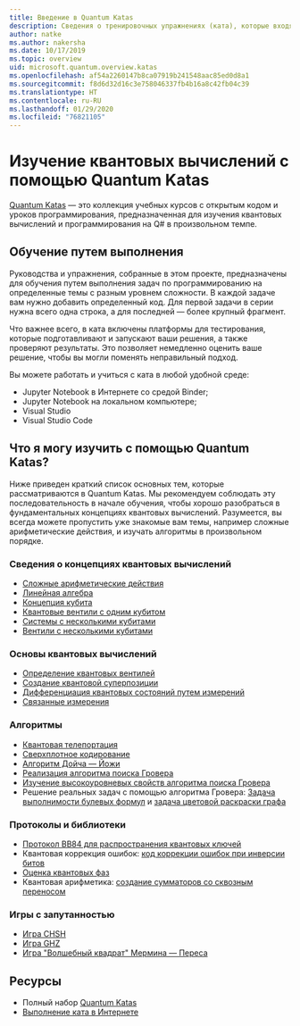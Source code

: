 ```yaml
---
title: Введение в Quantum Katas
description: Сведения о тренировочных упражнениях (ката), которые входят в пакет средств разработки Microsoft Quantum
author: natke
ms.author: nakersha
ms.date: 10/17/2019
ms.topic: overview
uid: microsoft.quantum.overview.katas
ms.openlocfilehash: af54a2260147b8ca07919b241548aac85ed0d8a1
ms.sourcegitcommit: f8d6d32d16c3e758046337fb4b16a8c42fb04c39
ms.translationtype: HT
ms.contentlocale: ru-RU
ms.lasthandoff: 01/29/2020
ms.locfileid: "76821105"
---
```

# <a name="learn-quantum-computing-with-the-quantum-katas"></a>Изучение квантовых вычислений с помощью Quantum Katas

[Quantum Katas](https://github.com/Microsoft/QuantumKatas/) — это коллекция учебных курсов с открытым кодом и уроков программирования, предназначенная для изучения квантовых вычислений и программирования на Q# в произвольном темпе.

## <a name="learning-by-doing"></a>Обучение путем выполнения

Руководства и упражнения, собранные в этом проекте, предназначены для обучения путем выполнения задач по программированию на определенные темы с разным уровнем сложности. В каждой задаче вам нужно добавить определенный код. Для первой задачи в серии нужна всего одна строка, а для последней — более крупный фрагмент.

Что важнее всего, в ката включены платформы для тестирования, которые подготавливают и запускают ваши решения, а также проверяют результаты. Это позволяет немедленно оценить ваше решение, чтобы вы могли поменять неправильный подход.

Вы можете работать и учиться с ката в любой удобной среде:

* Jupyter Notebook в Интернете со средой Binder;
* Jupyter Notebook на локальном компьютере;
* Visual Studio
* Visual Studio Code

## <a name="what-can-i-learn-with-the-quantum-katas"></a>Что я могу изучить с помощью Quantum Katas?

Ниже приведен краткий список основных тем, которые рассматриваются в Quantum Katas. Мы рекомендуем соблюдать эту последовательность в начале обучения, чтобы хорошо разобраться в фундаментальных концепциях квантовых вычислений. Разумеется, вы всегда можете пропустить уже знакомые вам темы, например сложные арифметические действия, и изучать алгоритмы в произвольном порядке.

### <a name="introduction-to-quantum-computing-concepts"></a>Сведения о концепциях квантовых вычислений

* [Сложные арифметические действия](https://github.com/microsoft/QuantumKatas/tree/master/tutorials/ComplexArithmetic)
* [Линейная алгебра](https://github.com/microsoft/QuantumKatas/tree/master/tutorials/LinearAlgebra)
* [Концепция кубита](https://github.com/microsoft/QuantumKatas/tree/master/tutorials/Qubit)
* [Квантовые вентили с одним кубитом](https://github.com/microsoft/QuantumKatas/tree/master/tutorials/SingleQubitGates)
* [Системы с несколькими кубитами](https://github.com/microsoft/QuantumKatas/tree/master/tutorials/MultiQubitSystems)
* [Вентили с несколькими кубитами](https://github.com/microsoft/QuantumKatas/tree/master/tutorials/MultiQubitGates)

### <a name="quantum-computing-fundamentals"></a>Основы квантовых вычислений

* [Определение квантовых вентилей](https://github.com/microsoft/QuantumKatas/tree/master/BasicGates)
* [Создание квантовой суперпозиции](https://github.com/microsoft/QuantumKatas/tree/master/Superposition)
* [Дифференциация квантовых состояний путем измерений](https://github.com/microsoft/QuantumKatas/tree/master/Measurements)
* [Связанные измерения](https://github.com/microsoft/QuantumKatas/tree/master/JointMeasurements)

### <a name="algorithms"></a>Алгоритмы

* [Квантовая телепортация](https://github.com/microsoft/QuantumKatas/tree/master/Teleportation)
* [Сверхплотное кодирование](https://github.com/microsoft/QuantumKatas/tree/master/SuperdenseCoding)
* [Алгоритм Дойча — Йожи](https://github.com/microsoft/QuantumKatas/tree/master/tutorials/ExploringDeutschJozsaAlgorithm)
* [Реализация алгоритма поиска Гровера](https://github.com/microsoft/QuantumKatas/tree/master/GroversAlgorithm)
* [Изучение высокоуровневых свойств алгоритма поиска Гровера](https://github.com/microsoft/QuantumKatas/tree/master/tutorials/ExploringGroversAlgorithm)
* Решение реальных задач с помощью алгоритма Гровера: [Задача выполнимости булевых формул](https://github.com/microsoft/QuantumKatas/tree/master/SolveSATWithGrover) и [задача цветовой раскраски графа](https://github.com/microsoft/QuantumKatas/tree/master/GraphColoring)

### <a name="protocols-and-libraries"></a>Протоколы и библиотеки

* [Протокол BB84 для распространения квантовых ключей](https://github.com/microsoft/QuantumKatas/tree/master/KeyDistribution_BB84)
* Квантовая коррекция ошибок: [код коррекции ошибок при инверсии битов](https://github.com/microsoft/QuantumKatas/tree/master/QEC_BitFlipCode)
* [Оценка квантовых фаз](https://github.com/microsoft/QuantumKatas/blob/master/PhaseEstimation)
* Квантовая арифметика: [создание сумматоров со сквозным переносом](https://github.com/microsoft/QuantumKatas/blob/master/RippleCarryAdder)

### <a name="entanglement-games"></a>Игры с запутанностью

* [Игра CHSH](https://github.com/microsoft/QuantumKatas/tree/master/CHSHGame)
* [Игра GHZ](https://github.com/microsoft/QuantumKatas/tree/master/GHZGame)
* [Игра "Волшебный квадрат" Мермина — Переса](https://github.com/microsoft/QuantumKatas/tree/master/MagicSquareGame)

## <a name="resources"></a>Ресурсы

* Полный набор [Quantum Katas](https://github.com/microsoft/QuantumKatas)
* [Выполнение ката в Интернете](https://aka.ms/try-quantum-katas)
